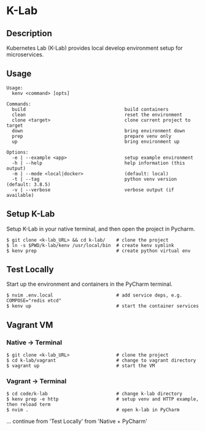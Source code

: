 # K-Lab

## Description

Kubernetes Lab (K-Lab) provides local develop environment setup for microservices.

## Usage

```
Usage:
  kenv <command> [opts]

Commands:
  build                                    build containers
  clean                                    reset the environment
  clone <target>                           clone current project to target
  down                                     bring environment down
  prep                                     prepare venv only
  up                                       bring environment up

Options:
  -e | --example <app>                     setup example environment
  -h | --help                              help information (this output)
  -m | --mode <local|docker>               (default: local)
  -t | --tag                               python venv version (default: 3.8.5)
  -v | --verbose                           verbose output (if available)
```

## Setup K-Lab

Setup K-Lab in your native terminal, and then open the project in Pycharm.

```shell script
$ git clone <k-lab_URL> && cd k-lab/    # clone the project
$ ln -s $PWD/k-lab/kenv /usr/local/bin  # create kenv symlink
$ kenv prep                             # create python virtual env
```

## Test Locally

Start up the environment and containers in the PyCharm terminal.

```shell script
$ nvim .env.local                       # add service deps, e.g. COMPOSE="redis etcd"
$ kenv up                               # start the container services
```

## Vagrant VM

### Native -> Terminal

```
$ git clone <k-lab_URL>                 # clone the project
$ cd k-lab/vagrant                      # change to vagrant directory
$ vagrant up                            # start the VM
```

### Vagrant -> Terminal

```
$ cd code/k-lab                         # change k-lab directory
$ kenv prep -e http                     # setup venv and HTTP example, then reload term
$ nvim .                                # open k-lab in PyCharm
```

... continue from 'Test Locally' from 'Native + PyCharm'
